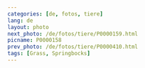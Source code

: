 ```yaml
---
categories: [de, fotos, tiere]
lang: de
layout: photo
next_photo: /de/fotos/tiere/P0000159.html
picname: P0000158
prev_photo: /de/fotos/tiere/P0000410.html
tags: [Grass, Springbocks]
---
```

